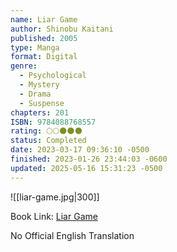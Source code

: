 ```yaml
---
name: Liar Game
author: Shinobu Kaitani
published: 2005
type: Manga
format: Digital
genre:
  - Psychological
  - Mystery
  - Drama
  - Suspense
chapters: 201
ISBN: 9784088768557
rating: 🌕🌕🌑🌑🌑
status: Completed
date: 2023-03-17 09:36:10 -0500
finished: 2023-01-26 23:44:03 -0600
updated: 2025-05-16 15:31:23 -0500
---
```


![[liar-game.jpg|300]]

Book Link: [Liar Game](https://myanimelist.net/manga/1649/Liar_Game)

No Official English Translation
